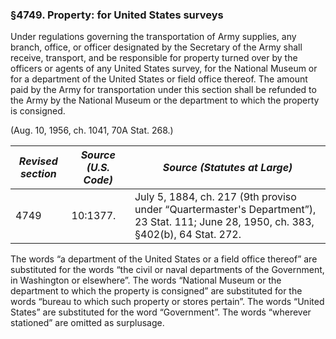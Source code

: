 ### §4749. Property: for United States surveys ###

Under regulations governing the transportation of Army supplies, any branch, office, or officer designated by the Secretary of the Army shall receive, transport, and be responsible for property turned over by the officers or agents of any United States survey, for the National Museum or for a department of the United States or field office thereof. The amount paid by the Army for transportation under this section shall be refunded to the Army by the National Museum or the department to which the property is consigned.

(Aug. 10, 1956, ch. 1041, 70A Stat. 268.)

|*Revised section*|*Source (U.S. Code)*|                                                    *Source (Statutes at Large)*                                                    |
|-----------------|--------------------|------------------------------------------------------------------------------------------------------------------------------------|
|      4749       |      10:1377.      |July 5, 1884, ch. 217 (9th proviso under “Quartermaster's Department”), 23 Stat. 111; June 28, 1950, ch. 383, §402(b), 64 Stat. 272.|

The words “a department of the United States or a field office thereof” are substituted for the words “the civil or naval departments of the Government, in Washington or elsewhere”. The words “National Museum or the department to which the property is consigned” are substituted for the words “bureau to which such property or stores pertain”. The words “United States” are substituted for the word “Government”. The words “wherever stationed” are omitted as surplusage.
